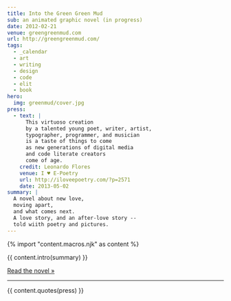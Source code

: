 ```yaml
---
title: Into the Green Green Mud
sub: an animated graphic novel (in progress)
date: 2012-02-21
venue: greengreenmud.com
url: http://greengreenmud.com/
tags:
  - _calendar
  - art
  - writing
  - design
  - code
  - elit
  - book
hero:
  img: greenmud/cover.jpg
press:
  - text: |
      This virtuoso creation
      by a talented young poet, writer, artist,
      typographer, programmer, and musician
      is a taste of things to come
      as new generations of digital media
      and code literate creators
      come of age.
    credit: Leonardo Flores
    venue: I ♥ E-Poetry
    url: http://iloveepoetry.com/?p=2571
    date: 2013-05-02
summary: |
  A novel about new love,
  moving apart,
  and what comes next.
  A love story, and an after-love story --
  told wiith poetry and pictures.
---
```


{% import "content.macros.njk" as content %}

{{ content.intro(summary) }}

[Read the novel »](http://greengreenmud.com/)

------

{{ content.quotes(press) }}

<!-- @@@ Videos? -->
